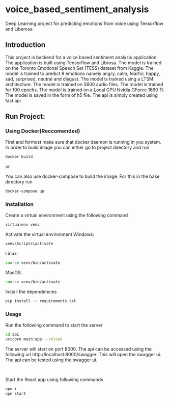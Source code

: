 # voice_based_sentiment_analysis
Deep Learning project for predicting emotions from voice using Tensorflow and Liberosa
## Introduction
This project is backend for a voice based sentiment analysis application. The application is built using Tensorflow and Librosa. The model is trained on the Toronto Emotional Speech Set (TESS) dataset from Kaggle. The model is trained to predict 8 emotions namely angry, calm, fearful, happy, sad, surprised, neutral and disgust. The model is trained using a LTSM architecture. The model is trained on 5600 audio files. The model is trained for 100 epochs. The model is trained on a Local GPU Nvidia GForce 1660 Ti. The model is saved in the form of h5 file. The api is simply created using fast api

## Run Project:

### Using Docker(Reccomended)
First and formost make sure that docker daemon is running in you system.
In order to build image you can either go to project directory and run
```bash
docker build
```
or 
<br />

You can also use docker-compose to build the image. For this in the base directory run 
```bash
docker-compose up
```
### Installation
Create a virtual environment using the following command
```bash
virtualenv venv
```
Activate the virtual environment
Windows:
```bash
venv\Scripts\activate
```
Linux:
```bash
source venv/bin/activate
```
MacOS:
```bash
source venv/bin/activate
```
Install the dependencies
```bash
pip install -r requirements.txt
```
### Usage
Run the following command to start the server
```bash
cd api
uvicorn main:app --reload
```
The server will start on port 8000. The api can be accessed using the following url
http://localhost:8000/swagger. This will open the swagger ui. The api can be tested using the swagger ui.

<br/>

Start the React app using following commands

```bash
npm i
npm start
``` 